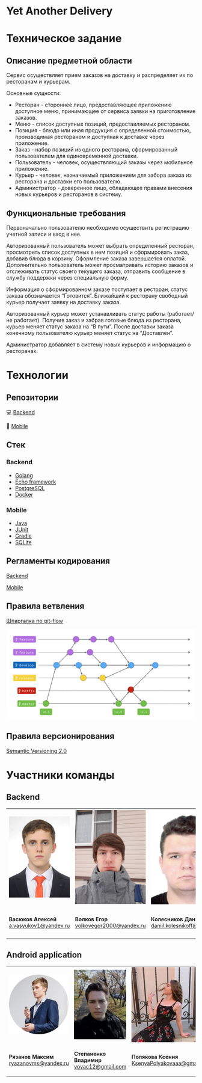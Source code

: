 # Yet Another Delivery

# Техническое задание

## Описание предметной области

Cервис осуществляет прием заказов на доставку и распределяет их по ресторанам и курьерам.

Основные сущности:
* Ресторан - стороннее лицо, предоставляющее приложению доступное меню, принимающее от сервиса заявки на приготовление заказов.
* Меню - список доступных позиций, предоставляемых рестораном.
* Позиция - блюдо или иная продукция с определенной стоимостью, производимая рестораном и доступная к доставке через приложение.
* Заказ - набор позиций из одного ресторана, сформированный пользователем для единовременной доставки.
* Пользователь - человек, осуществляющий заказы через мобильное приложение.
* Курьер - человек, назначаемый приложением для забора заказа из ресторана и доставки его пользователю.
* Администратор - доверенное лицо, обладающее правами внесения новых курьеров и ресторанов в систему.


## Функциональные требования

Первоначально пользователю необходимо осуществить регистрацию учетной записи и вход в нее.

Авторизованный пользователь может выбрать определенный ресторан, просмотреть список доступных в нем позиций и сформировать заказ, добавив блюда в корзину. Оформление заказа завершается оплатой. 
Дополнительно пользователь может просматривать историю заказов и отслеживать статус своего текущего заказа, отправить сообщение в службу поддержки через специальную форму.

Информация о сформированном заказе поступает в ресторан, статус заказа обозначается “Готовится”. Ближайший к ресторану свободный курьер получает заявку на доставку заказа.

Авторизованный курьер может устанавливать статус работы (работает/не работает). Получив заказ и забрав готовые блюда из ресторана, курьер меняет статус заказа на “В пути”. После доставки заказа конечному пользователю курьер меняет статус на “Доставлен”.

Администратор добавляет в систему новых курьеров и информацию о ресторанах.

# Технологии

## Репозитории

:computer: [Backend](https://github.com/MAVIKE/yad-backend)

:iphone: [Mobile](https://github.com/MAVIKE/yad-android)

## Стек

### Backend

- [Golang](https://golang.org/)
- [Echo framework](https://github.com/labstack/echo)
- [PostgreSQL](https://www.postgresql.org/)
- [Docker](https://www.docker.com/)

### Mobile
 - [Java](https://www.java.com/ru/)
 - [JUnit](https://junit.org/junit4/javadoc/4.12/overview-summary.html)
 - [Gradle](https://gradle.org/)
 - [SQLite](https://www.sqlite.org/index.html)

## Регламенты кодирования

[Backend](backend/rules.md)

[Mobile](https://github.com/ribot/android-guidelines/blob/master/project_and_code_guidelines.md)

## Правила ветвления

[Шпаргалка по git-flow](https://danielkummer.github.io/git-flow-cheatsheet/index.ru_RU.html)

<img src="docs/git-flow.png" alt="git-flow" width="1000"/>

## Правила версионирования

[Semantic Versioning 2.0](https://semver.org/)

# Участники команды

## Backend

<table>
<tr>
<td>

<img src="docs/vasyukov.jpg" alt="Vasyukov Alexey" width="200"/>

</td>
<td>

<img src="docs/volkov.jpg" alt="Volkov Egor" width="200"/>

</td>
<td>

<img src="docs/kolesnikov.jpg" alt="Kolesnikov Daniil" width="200"/>

</td>
<td>

<img src="docs/moskovskiy.jpg" alt="Moskovskiy Dmitriy" width="200"/>

</td>
</tr>

<tr>
<td>

**Васюков Алексей**
a.vasyukov1@yandex.ru

</td>
<td>

**Волков Егор**
volkovegor2000@yandex.ru

</td>
<td>

**Колесников Даниил**
daniil.kolesnikoff@gmail.com

</td>
<td>

**Московский Дмитрий**
dimez77@mail.ru

</td>
</tr>
</table>

## Android application

<table>
<tr>
<td>

<img src="docs/ryazanov.png" alt="Ryazanov Maxim" width="200"/>

</td>
<td>

<img src="docs/stepanenko.jpg" alt="Stepanenko Vladimir" width="200"/>

</td>
<td>

<img src="docs/polyakova.jpg" alt="Polyakova Kseniya" width="200"/>

</td>
<td>

<img src="docs/gopher.jpg" alt="Levushkin Ilya" width="200"/>

</td>
</tr>

<tr>
<td>

**Рязанов Максим**
ryazanovms@yandex.ru

</td>
<td>

**Степаненко Владимир**
vovac12@gmail.com

</td>
<td>

**Полякова Ксения**
KsenyaPolyakovaaa@gmail.com

</td>
<td>

**Левушкин Илья**
levushkinik@yandex.ru

</td>
</tr>
</table>
